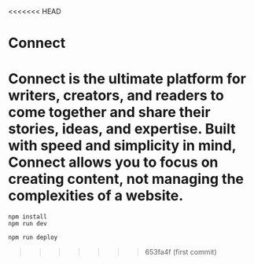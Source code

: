<<<<<<< HEAD
# Connect
Connect is the ultimate platform for writers, creators, and readers to come together and share their stories, ideas, and expertise. Built with speed and simplicity in mind, Connect allows you to focus on creating content, not managing the complexities of a website. 
=======
```
npm install
npm run dev
```

```
npm run deploy
```
>>>>>>> 653fa4f (first commit)
